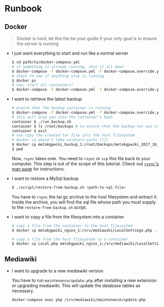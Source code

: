 # Runbook

## Docker

> Docker is hard, let this file be your guide if your only goal is to ensure the
> server is running

* I just want everything to start and run like a normal server

    ```sh
    $ cd path/to/docker-compose.yml
    # if something is already running, shut it all down
    $ docker-compose -f docker-compose.yml -f docker-compose.override.yml -f docker-compose.prod.yml down
    # check to see if anything else is running
    $ docker ps
    # now, start all containers!
    $ docker-compose -f docker-compose.yml -f docker-compose.override.yml -f docker-compose.prod.yml up -d --build
    ```

* I want to retrieve the latest backup

    ```sh
    # ensure that the backup container is running
    $ docker-compose -f docker-compose.yml -f docker-compose.override.yml -f docker-compose.prod.yml exec backup /bin/bash
    # this will drop you into the container's bash
    container $ ./run_backup.sh
    container $ ls /root/backups # to ensure that the backup tar was created
    container $ exit
    # now copy the created tar file into the host filesystem
    # docker cp doesn't take wildcard paths (??)
    $ docker cp metakgpwiki_backup_1:/root/backups/metakgpwiki_2017_10_23_10_11_44.tar.gz .
    $ pwd
    ```

    Now, `rsync` takes over. You need to `rsync` or `scp` this file back to your
    computer. This step is out of the scope of this tutorial. Check out
    [`rsync`'s man page](https://linux.die.net/man/1/rsync) for instructions.

* I want to restore a MySql backup

    ```sh
    $ ./script/restore-from-backup.sh <path-to-sql-file>
    ```

    You have to `rsync` the tar.gz archive to the host filesystem and extract
    it. Inside the archive, you will find the sql file whose path you must
    supply to the `restore-from-backup.sh` script.

* I want to copy a file from the filesystem into a container

    ```sh
    # copy a file from the container to the host filesystem
    $ docker cp metakgpwiki_nginx_1:/srv/mediawiki/LocalSettings.php .

    # copy a file from the host filesystem to a container
    $ docker cp Local.php metakgpwiki_nginx_1:/srv/mediawiki/LocalSettings.php
    ```

## Mediawiki

* I want to upgrade to a new mediawiki version

    You have to run `maintenance/update.php` after installing a new extension or 
    upgrading mediawiki. This will update the database tables as necessary.
    
    ```
    docker-compose exec php /srv/mediawiki/maintenance/update.php
    ```
